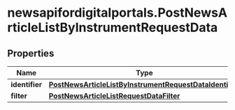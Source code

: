 # newsapifordigitalportals.PostNewsArticleListByInstrumentRequestData

## Properties

Name | Type | Description | Notes
------------ | ------------- | ------------- | -------------
**identifier** | [**PostNewsArticleListByInstrumentRequestDataIdentifier**](PostNewsArticleListByInstrumentRequestDataIdentifier.md) |  | 
**filter** | [**PostNewsArticleListRequestDataFilter**](PostNewsArticleListRequestDataFilter.md) |  | [optional] 


